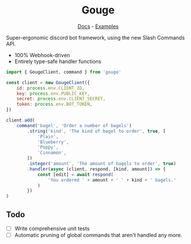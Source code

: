 <h1 align="center">Gouge</h1>
<p align="center">
<a href="https://mcpar-land.github.io/gouge/">Docs</a> - <a href="/test">Examples</a>
</p>

Super-ergonomic discord bot framework, using the new Slash Commands API.

- 100% Webhook-driven
- Entirely type-safe handler functions

```js
import { GougeClient, command } from 'gouge'

const client = new GougeClient({
	id: process.env.CLIENT_ID,
	key: process.env.PUBLIC_KEY,
	secret: process.env.CLIENT_SECRET,
	token: process.env.BOT_TOKEN,
})

client.add(
	command('bagel', 'Order a number of bagels')
		.string('kind', 'The kind of bagel to order', true, [
			'Plain',
			'Blueberry',
			'Poppy',
			'Cinnamon',
		])
		.integer('amount', 'The amount of bagels to order', true)
		.handler(async (client, respond, [kind, amount]) => {
			const [edit] = await respond(
				'You ordered ' + amount + ' ' + kind + ' bagels.'
			)
		})
)
```

## Todo

- [ ] Write comprehensive unit tests
- [ ] Automatic pruning of global commands that aren't handled any more.
